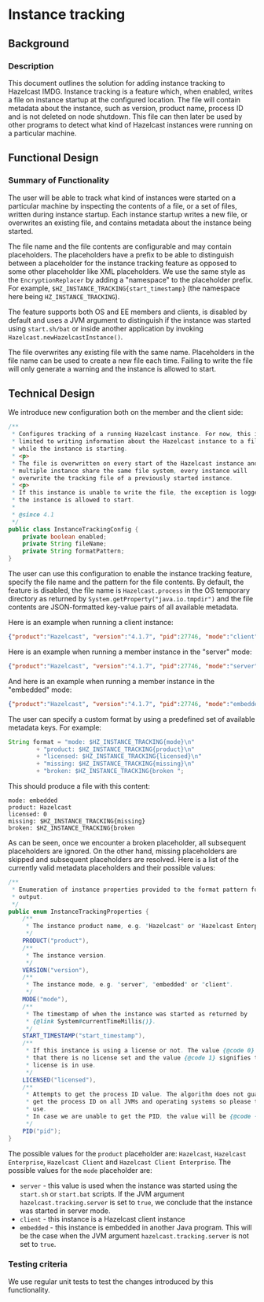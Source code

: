 # Instance tracking

## Background
### Description
This document outlines the solution for adding instance tracking to Hazelcast IMDG. Instance tracking is a feature which, when enabled, writes a file on instance startup at the configured location. The file will contain metadata about the instance, such as version, product name, process ID and is not deleted on node shutdown. This file can then later be used by other programs to detect what kind of Hazelcast instances were running on a particular machine.

## Functional Design
### Summary of Functionality

The user will be able to track what kind of instances were started on a particular machine by inspecting the contents of a file, or a set of files, written during instance startup. Each instance startup writes a new file, or overwrites an existing file, and contains metadata about the instance being started. 

The file name and the file contents are configurable and may contain placeholders. The placeholders have a prefix to be able to distinguish between a placeholder for the instance tracking feature as opposed to some other placeholder like XML placeholders. We use the same style as the `EncryptionReplacer` by adding a "namespace" to the placeholder prefix. For example, `$HZ_INSTANCE_TRACKING{start_timestamp}` (the namespace here being `HZ_INSTANCE_TRACKING`).

The feature supports both OS and EE members and clients, is disabled by default and uses a JVM argument to distinguish if the instance was started using `start.sh/bat` or inside another application by invoking `Hazelcast.newHazelcastInstance()`.

The file overwrites any existing file with the same name. Placeholders in the file name can be used to create a new file each time. Failing to write the file will only generate a warning and the instance is allowed to start.

## Technical Design

We introduce new configuration both on the member and the client side:
```java
/**
 * Configures tracking of a running Hazelcast instance. For now, this is
 * limited to writing information about the Hazelcast instance to a file
 * while the instance is starting.
 * <p>
 * The file is overwritten on every start of the Hazelcast instance and if
 * multiple instance share the same file system, every instance will
 * overwrite the tracking file of a previously started instance.
 * <p>
 * If this instance is unable to write the file, the exception is logged and
 * the instance is allowed to start.
 *
 * @since 4.1
 */
public class InstanceTrackingConfig {
    private boolean enabled;
    private String fileName;
    private String formatPattern;
}
```

The user can use this configuration to enable the instance tracking feature, specify the file name and the pattern for the file contents. By default, the feature is disabled, the file name is `Hazelcast.process` in the OS temporary directory as returned by `System.getProperty("java.io.tmpdir")` and the file contents are JSON-formatted key-value pairs of all available metadata.

Here is an example when running a client instance:
```json
{"product":"Hazelcast", "version":"4.1.7", "pid":27746, "mode":"client", "start_timestamp":1595851430741, "licensed":0}
```

Here is an example when running a member instance in the "server" mode:
```json
{"product":"Hazelcast", "version":"4.1.7", "pid":27746, "mode":"server", "start_timestamp":1595851430741, "licensed":1}
```

And here is an example when running a member instance in the "embedded" mode:
```json
{"product":"Hazelcast", "version":"4.1.7", "pid":27746, "mode":"embedded", "start_timestamp":1595851430741, "licensed":1}
```

The user can specify a custom format by using a predefined set of available metadata keys. For example:
```java
String format = "mode: $HZ_INSTANCE_TRACKING{mode}\n"
        + "product: $HZ_INSTANCE_TRACKING{product}\n"
        + "licensed: $HZ_INSTANCE_TRACKING{licensed}\n"
        + "missing: $HZ_INSTANCE_TRACKING{missing}\n"
        + "broken: $HZ_INSTANCE_TRACKING{broken ";
```

This should produce a file with this content:
```
mode: embedded
product: Hazelcast
licensed: 0
missing: $HZ_INSTANCE_TRACKING{missing}
broken: $HZ_INSTANCE_TRACKING{broken
```

As can be seen, once we encounter a broken placeholder, all subsequent placeholders are ignored. On the other hand, missing placeholders are skipped and subsequent placeholders are resolved. Here is a list of the currently valid metadata placeholders and their possible values:

```java
/**
 * Enumeration of instance properties provided to the format pattern for
 * output.
 */
public enum InstanceTrackingProperties {
    /**
     * The instance product name, e.g. "Hazelcast" or "Hazelcast Enterprise".
     */
    PRODUCT("product"),
    /**
     * The instance version.
     */
    VERSION("version"),
    /**
     * The instance mode, e.g. "server", "embedded" or "client".
     */
    MODE("mode"),
    /**
     * The timestamp of when the instance was started as returned by
     * {@link System#currentTimeMillis()}.
     */
    START_TIMESTAMP("start_timestamp"),
    /**
     * If this instance is using a license or not. The value {@code 0} signifies
     * that there is no license set and the value {@code 1} signifies that a
     * license is in use.
     */
    LICENSED("licensed"),
    /**
     * Attempts to get the process ID value. The algorithm does not guarantee to
     * get the process ID on all JVMs and operating systems so please test before
     * use.
     * In case we are unable to get the PID, the value will be {@code -1}.
     */
    PID("pid");
}
```

The possible values for the `product` placeholder are: `Hazelcast`, `Hazelcast Enterprise`, `Hazelcast Client` and `Hazelcast Client Enterprise`. 
The possible values for the `mode` placeholder are:
 - `server` - this value is used when the instance was started using the `start.sh` or `start.bat` scripts. If the JVM argument `hazelcast.tracking.server` is set to `true`, we conclude that the instance was started in server mode.
 - `client` - this instance is a Hazelcast client instance
 - `embedded` - this instance is embedded in another Java program. This will be the case when the JVM argument `hazelcast.tracking.server` is not set to `true`.

### Testing criteria

We use regular unit tests to test the changes introduced by this functionality.